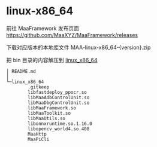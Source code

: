 linux-x86_64
===

前往 MaaFramework 发布页面 https://github.com/MaaXYZ/MaaFramework/releases

下载对应版本的本地库文件 MAA-linux-x86_64-{version}.zip

把 bin 目录的内容解压到 [linux_x86_64](linux_x86_64)

```
│ README.md
│ 
└─linux_x86_64
        .gitkeep
        libfastdeploy_ppocr.so
        libMaaAdbControlUnit.so
        libMaaDbgControlUnit.so
        libMaaFramework.so
        libMaaToolkit.so
        libMaaUtils.so
        libonnxruntime.so.1.16.0
        libopencv_world4.so.408
        MaaHttp
        MaaPiCli
```

